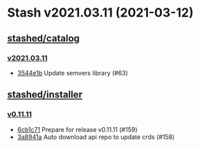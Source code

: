 # Stash v2021.03.11 (2021-03-12)


## [stashed/catalog](https://github.com/stashed/catalog)

### [v2021.03.11](https://github.com/stashed/catalog/releases/tag/v2021.03.11)

- [3544e1b](https://github.com/stashed/catalog/commit/3544e1b) Update semvers library (#63)



## [stashed/installer](https://github.com/stashed/installer)

### [v0.11.11](https://github.com/stashed/installer/releases/tag/v0.11.11)

- [6cb1c71](https://github.com/stashed/installer/commit/6cb1c71) Prepare for release v0.11.11 (#159)
- [3a8941a](https://github.com/stashed/installer/commit/3a8941a) Auto download api repo to update crds (#158)



